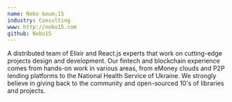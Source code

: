 ```yaml
---
name: Nebo &num;15
industry: Consulting
www: http://nebo15.com
github: Nebo15
---
```

A distributed team of Elixir and React.js experts that work on cutting-edge projects design and development. Our fintech and blockchain experience comes from hands-on work in various areas, from eMoney clouds and P2P lending platforms to the National Health Service of Ukraine. We strongly believe in giving back to the community and open-sourced 10's of libraries and projects.
